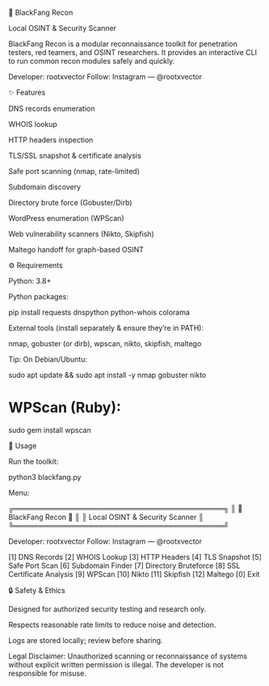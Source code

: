 🐺 BlackFang Recon

Local OSINT & Security Scanner

BlackFang Recon is a modular reconnaissance toolkit for penetration testers, red teamers, and OSINT researchers. It provides an interactive CLI to run common recon modules safely and quickly.

Developer: rootxvector
Follow: Instagram — @rootxvector

✨ Features

DNS records enumeration

WHOIS lookup

HTTP headers inspection

TLS/SSL snapshot & certificate analysis

Safe port scanning (nmap, rate-limited)

Subdomain discovery

Directory brute force (Gobuster/Dirb)

WordPress enumeration (WPScan)

Web vulnerability scanners (Nikto, Skipfish)

Maltego handoff for graph-based OSINT

⚙️ Requirements

Python: 3.8+

Python packages:

pip install requests dnspython python-whois colorama


External tools (install separately & ensure they’re in PATH):

nmap, gobuster (or dirb), wpscan, nikto, skipfish, maltego

Tip: On Debian/Ubuntu:

sudo apt update && sudo apt install -y nmap gobuster nikto
# WPScan (Ruby):
sudo gem install wpscan

🚀 Usage

Run the toolkit:

python3 blackfang.py


Menu:

╔══════════════════════════════════════════╗
║        🐺 BlackFang Recon 🐺             ║
║     Local OSINT & Security Scanner       ║
╚══════════════════════════════════════════╝

Developer: rootxvector
Follow: Instagram — @rootxvector

[1] DNS Records
[2] WHOIS Lookup
[3] HTTP Headers
[4] TLS Snapshot
[5] Safe Port Scan
[6] Subdomain Finder
[7] Directory Bruteforce
[8] SSL Certificate Analysis
[9] WPScan
[10] Nikto
[11] Skipfish
[12] Maltego
[0] Exit

🔒 Safety & Ethics

Designed for authorized security testing and research only.

Respects reasonable rate limits to reduce noise and detection.

Logs are stored locally; review before sharing.

Legal Disclaimer: Unauthorized scanning or reconnaissance of systems without explicit written permission is illegal. The developer is not responsible for misuse.
